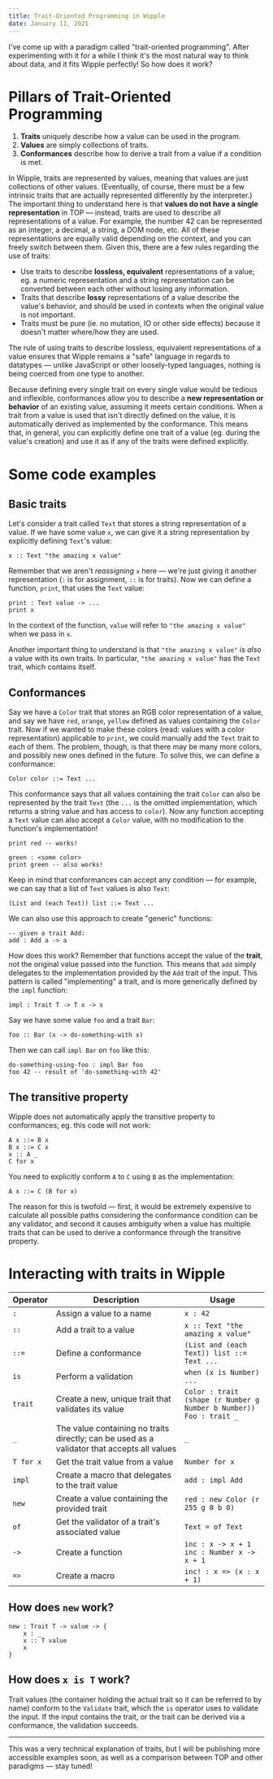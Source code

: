 ```yaml
---
title: Trait-Oriented Programming in Wipple
date: January 11, 2021
---
```


I've come up with a paradigm called "trait-oriented programming". After experimenting with it for a while I think it's the most natural way to think about data, and it fits Wipple perfectly! So how does it work?

# Pillars of Trait-Oriented Programming

1. **Traits** uniquely describe how a value can be used in the program.
2. **Values** are simply collections of traits.
3. **Conformances** describe how to derive a trait from a value if a condition is met.

In Wipple, traits are represented by values, meaning that values are just collections of other values. (Eventually, of course, there must be a few intrinsic traits that are actually represented differently by the interpreter.) The important thing to understand here is that **values do not have a single representation** in TOP — instead, traits are used to describe all representations of a value. For example, the number 42 can be represented as an integer, a decimal, a string, a DOM node, etc. All of these representations are equally valid depending on the context, and you can freely switch between them. Given this, there are a few rules regarding the use of traits:

-   Use traits to describe **lossless, equivalent** representations of a value; eg. a numeric representation and a string representation can be converted between each other without losing any information.
-   Traits that describe **lossy** representations of a value describe the value's behavior, and should be used in contexts when the original value is not important.
-   Traits must be pure (ie. no mutation, IO or other side effects) because it doesn't matter where/how they are used.

The rule of using traits to describe lossless, equivalent representations of a value ensures that Wipple remains a "safe" language in regards to datatypes — unlike JavaScript or other loosely-typed languages, nothing is being coerced from one type to another.

Because defining every single trait on every single value would be tedious and inflexible, conformances allow you to describe a **new representation or behavior** of an existing value, assuming it meets certain conditions. When a trait from a value is used that isn't directly defined on the value, it is automatically derived as implemented by the conformance. This means that, in general, you can explicitly define one trait of a value (eg. during the value's creation) and use it as if any of the traits were defined explicitly.

# Some code examples

## Basic traits

Let's consider a trait called `Text` that stores a string representation of a value. If we have some value `x`, we can give it a string representation by explicitly defining `Text`'s value:

```wipple
x :: Text "the amazing x value"
```

Remember that we aren't _reassigning_ `x` here — we're just giving it another representation (`:` is for assignment, `::` is for traits). Now we can define a function, `print`, that uses the `Text` value:

```wipple
print : Text value -> ...
print x
```

In the context of the function, `value` will refer to `"the amazing x value"` when we pass in `x`.

Another important thing to understand is that `"the amazing x value"` is _also_ a value with its own traits. In particular, `"the amazing x value"` has the `Text` trait, which contains itself.

## Conformances

Say we have a `Color` trait that stores an RGB color representation of a value, and say we have `red`, `orange`, `yellow` defined as values containing the `Color` trait. Now if we wanted to make these colors (read: values with a color representation) applicable to `print`, we could manually add the `Text` trait to each of them. The problem, though, is that there may be many more colors, and possibly new ones defined in the future. To solve this, we can define a conformance:

```wipple
Color color ::= Text ...
```

This conformance says that all values containing the trait `Color` can also be represented by the trait `Text` (the `...` is the omitted implementation, which returns a string value and has access to `color`). Now any function accepting a `Text` value can also accept a `Color` value, with no modification to the function's implementation!

```wipple
print red -- works!

green : <some color>
print green -- also works!
```

Keep in mind that conformances can accept any condition — for example, we can say that a list of `Text` values is also `Text`:

```wipple
(List and (each Text)) list ::= Text ...
```

We can also use this approach to create "generic" functions:

```wipple
-- given a trait Add:
add : Add a -> a
```

How does this work? Remember that functions accept the value of the **trait**, not the original value passed into the function. This means that `add` simply delegates to the implementation provided by the `Add` trait of the input. This pattern is called "implementing" a trait, and is more generically defined by the `impl` function:

```wipple
impl : Trait T -> T x -> x
```

Say we have some value `foo` and a trait `Bar`:

```wipple
foo :: Bar (x -> do-something-with x)
```

Then we can call `impl Bar` on `foo` like this:

```wipple
do-something-using-foo : impl Bar foo
foo 42 -- result of 'do-something-with 42'
```

## The transitive property

Wipple does not automatically apply the transitive property to conformances; eg. this code will not work:

```wipple
A x ::= B x
B x ::= C x
x :: A _
C for x
```

You need to explicitly conform `A` to `C` using `B` as the implementation:

```wipple
A x ::= C (B for x)
```

The reason for this is twofold — first, it would be extremely expensive to calculate all possible paths considering the conformance condition can be any validator, and second it causes ambiguity when a value has multiple traits that can be used to derive a conformance through the transitive property.

# Interacting with traits in Wipple

| Operator  | Description                                                  | Usage                                                        |
| --------- | ------------------------------------------------------------ | ------------------------------------------------------------ |
| `:`       | Assign a value to a name                                     | `x : 42`                                                     |
| `::`      | Add a trait to a value                                       | `x :: Text "the amazing x value"`                            |
| `::=`     | Define a conformance                                         | `(List and (each Text)) list ::= Text ...`                   |
| `is`      | Perform a validation                                         | `when (x is Number) ...`                                     |
| `trait`   | Create a new, unique trait that validates its value          | `Color : trait (shape (r Number g Number b Number))`<br />`Foo : trait _` |
| `_`       | The value containing no traits directly; can be used as a validator that accepts all values | `_`                                                          |
| `T for x` | Get the trait value from a value                             | `Number for x`                                               |
| `impl`    | Create a macro that delegates to the trait value             | `add : impl Add`                                             |
| `new`     | Create a value containing the provided trait                 | `red : new Color (r 255 g 0 b 0)`                            |
| `of`      | Get the validator of a trait's associated value              | `Text = of Text`                                             |
| `->`      | Create a function                                            | `inc : x -> x + 1`<br />`inc : Number x -> x + 1`            |
| `=>`      | Create a macro                                               | `inc! : x => (x : x + 1)`                                    |

## How does `new` work?

```wipple
new : Trait T -> value -> {
    x : _
    x :: T value
    x
}
```

## How does `x is T` work?

Trait values (the container holding the actual trait so it can be referred to by name) conform to the `Validate` trait, which the `is` operator uses to validate the input. If the input contains the trait, or the trait can be derived via a conformance, the validation succeeds.

---

This was a very technical explanation of traits, but I will be publishing more accessible examples soon, as well as a comparison between TOP and other paradigms — stay tuned!

